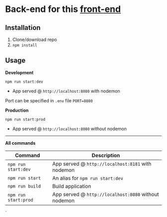 # Back-end for this [front-end](https://github.com/rolling-scopes-school/remote-control)

## Installation

1. Clone/download repo
2. `npm install`

## Usage

**Development**

`npm run start:dev`

- App served @ `http://localhost:8080` with nodemon

Port can be specified in `.env` file `PORT=8080`

**Production**

`npm run start:prod`

- App served @ `http://localhost:8080` without nodemon

---

**All commands**

| Command              | Description                                          |
| -------------------- | ---------------------------------------------------- |
| `npm run start:dev`  | App served @ `http://localhost:8181` with nodemon    |
| `npm run start`      | An alias for `npm run start:dev`                     |
| `npm run build`      | Build application                                    |
| `npm run start:prod` | App served @ `http://localhost:8080` without nodemon |

`
